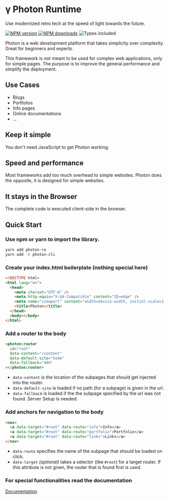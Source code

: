 # γ Photon Runtime

Use modernized retro tech at the speed of light towards the future.

[![NPM version](https://img.shields.io/npm/v/photon-re.svg)](https://npmjs.org/package/photon-re "View this project on NPM")
[![NPM downloads](https://img.shields.io/npm/dm/photon-re.svg)](https://npmjs.org/package/photon-re "View this project on NPM")
![Types included](https://badgen.net/npm/types/tslib)

Photon is a web development platform that takes simplicity over complexity. Great for beginners and experts.

This framework is not meant to be used for complex web applications, only for simple pages. The purpose is to improve the general performance and simplify the deployment.

## Use Cases

- Blogs
- Portfolios
- Info pages
- Online documentations
- ...

## Keep it simple

You don't need JavaScript to get Photon working.

## Speed and performance

Most frameworks add too much overhead to simple websites.
Photon does the opposite, it is designed for simple websites.

## It stays in the Browser

The complete code is executed client-side in the browser.

## Quick Start

### Use npm or yarn to import the library.

```bash
yarn add photon-re
yarn add -D photon-cli
```

### Create your index.html boilerplate (nothing special here)

```html
<!DOCTYPE html>
<html lang="en">
  <head>
    <meta charset="UTF-8" />
    <meta http-equiv="X-UA-Compatible" content="IE=edge" />
    <meta name="viewport" content="width=device-width, initial-scale=1.0" />
    <title>Photon</title>
  </head>
  <body></body>
</html>
```

### Add a router to the body

```html
<photon:router
  id="root"
  data-content="/content"
  data-default-site="home"
  data-fallback="404"
></photon:router>
```

- `data-content` is the location of the subpages that should get injected into the router.
- `data-default-site` is loaded if no path (for a subpage) is given in the url.
- `data-fallback` is loaded if the the subpage specified by the url was not found. Server Setup is needed.

### Add anchors for navigation to the body

```html
<nav>
  <a data-target="#root" data-route="info">Info</a>
  <a data-target="#root" data-route="portfolio">Portfolio</a>
  <a data-target="#root" data-route="links">Links</a>
</nav>
```

- `data-route` specifies the name of the subpage that should be loaded on click.
- `data-target` _(optional)_ takes a selector (like `#root`) for a target router. If this attribute is not given, the router that is found first is used.

### For special functionalities read the documentation

[Documentation](https://github.com/photon-framework/runtime/wiki)
